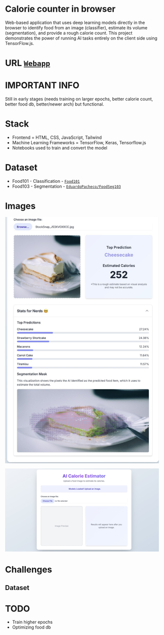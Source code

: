 
# Calorie counter in browser
Web-based application that uses deep learning models directly in the browser to identify food from an image (classifier), estimate its volume (segmentation), and provide a rough calorie count. This project demonstrates the power of running AI tasks entirely on the client side using TensorFlow.js.

# URL [`Webapp`](https://jonathancoletti.github.io/CalorieInBrowser)

# IMPORTANT INFO
Still in early stages (needs training on larger epochs, better calorie count, better food db, better/newer arch) but functional.


# Stack
- Frontend = HTML, CSS, JavaScript, Tailwind
- Machine Learning Frameworks = TensorFlow, Keras, Tensorflow.js
- Notebooks used to train and convert the model

# Dataset
- Food101 - Classification - [`Food101`](https://www.tensorflow.org/datasets/catalog/food101)
- Food103 - Segmentation - [`EduardoPacheco/FoodSeg103`](https://huggingface.co/datasets/EduardoPacheco/FoodSeg103)


# Images
![Example Prediction](./example_usage.jpg)

![Home page](./start_page.jpg)

# Challenges

## Dataset

# TODO
- Train higher epochs
- Optimizing food db
